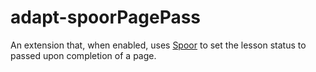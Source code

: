 adapt-spoorPagePass
===================

An extension that, when enabled, uses [Spoor](https://github.com/adaptlearning/adapt-contrib-spoor) to set the lesson status to passed upon completion of a page.
